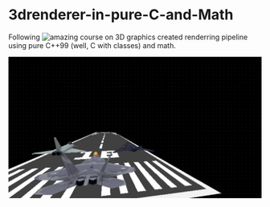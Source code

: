 # 3drenderer-in-pure-C-and-Math
Following ![amazing course on 3D graphics](https://pikuma.com/courses/learn-3d-computer-graphics-programming) created renderring pipeline using pure C++99 (well, C with classes) and math.

![1](https://github.com/optiklab/3drenderer-in-pure-C-and-Math/blob/main/results/result.png)